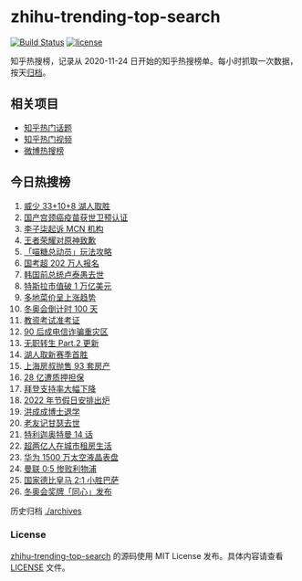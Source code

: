 # zhihu-trending-top-search

[![Build Status](https://github.com/justjavac/zhihu-trending-top-search/workflows/ci/badge.svg?branch=main)](https://github.com/justjavac/zhihu-trending-top-search/actions)
[![license](https://img.shields.io/github/license/justjavac/zhihu-trending-top-search)](https://github.com/justjavac/zhihu-trending-top-search/blob/main/LICENSE)

知乎热搜榜，记录从 2020-11-24 日开始的知乎热搜榜单。每小时抓取一次数据，按天[归档](./archives)。

## 相关项目

- [知乎热门话题](https://github.com/justjavac/zhihu-trending-hot-questions)
- [知乎热门视频](https://github.com/justjavac/zhihu-trending-hot-video)
- [微博热搜榜](https://github.com/justjavac/weibo-trending-hot-search)

## 今日热搜榜

<!-- BEGIN -->
<!-- 最后更新时间 Wed Oct 27 2021 12:17:22 GMT+0800 (China Standard Time) -->

1. [威少 33+10+8 湖人取胜](https://www.zhihu.com/search?q=湖人)
1. [国产宫颈癌疫苗获世卫预认证](https://www.zhihu.com/search?q=宫颈癌疫苗)
1. [李子柒起诉 MCN 机构](https://www.zhihu.com/search?q=李子柒)
1. [王者荣耀对原神致歉](https://www.zhihu.com/search?q=原神)
1. [「喵糖总动员」玩法攻略](https://www.zhihu.com/search?q=喵糖)
1. [国考超 202 万人报名](https://www.zhihu.com/search?q=国考)
1. [韩国前总统卢泰愚去世](https://www.zhihu.com/search?q=卢泰愚)
1. [特斯拉市值破 1 万亿美元](https://www.zhihu.com/search?q=特斯拉)
1. [多地菜价呈上涨趋势](https://www.zhihu.com/search?q=菜价)
1. [冬奥会倒计时 100 天](https://www.zhihu.com/search?q=冬奥会)
1. [教资考试准考证](https://www.zhihu.com/search?q=教资)
1. [90 后成电信诈骗重灾区](https://www.zhihu.com/search?q=电信诈骗)
1. [无职转生 Part.2 更新](https://www.zhihu.com/search?q=无职转生)
1. [湖人取新赛季首胜](https://www.zhihu.com/search?q=湖人)
1. [上海房叔抛售 93 套房产](https://www.zhihu.com/search?q=上海房叔)
1. [28 亿遭质押担保](https://www.zhihu.com/search?q=28亿)
1. [拜登支持率大幅下降](https://www.zhihu.com/search?q=拜登)
1. [2022 年节假日安排出炉](https://www.zhihu.com/search?q=节假日安排)
1. [洪成成博士退学](https://www.zhihu.com/search?q=洪成成)
1. [老友记甘瑟去世](https://www.zhihu.com/search?q=甘瑟)
1. [特利迦奥特曼 14 话](https://www.zhihu.com/search?q=特利迦奥特曼)
1. [超两亿人在城市租房生活](https://www.zhihu.com/search?q=城市租房)
1. [华为 1500 万太空液晶表盘](https://www.zhihu.com/search?q=太空液晶表盘)
1. [曼联 0:5 惨败利物浦](https://www.zhihu.com/search?q=曼联)
1. [国家德比皇马 2:1 小胜巴萨](https://www.zhihu.com/search?q=皇马)
1. [冬奥会奖牌「同心」发布](https://www.zhihu.com/search?q=冬奥会奖牌)

<!-- END -->

历史归档 [./archives](./archives)

### License

[zhihu-trending-top-search](https://github.com/justjavac/zhihu-trending-top-search)
的源码使用 MIT License 发布。具体内容请查看 [LICENSE](./LICENSE) 文件。
